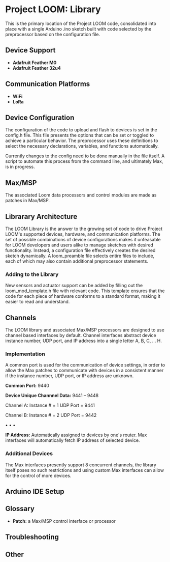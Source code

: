# Project LOOM: Library

This is the primary location of the Project LOOM code, consolidated into place with a single Arduino .ino sketch built with code selected by the preprocessor based on the configuration file. 

## Device Support

- **Adafruit Feather M0**
- **Adafruit Feather 32u4**

## Communication Platforms

- **WiFi**
- **LoRa**

## Device Configuration

The configuration of the code to upload and flash to devices is set in the config.h file. This file presents the options that can be set or toggled to achieve a particular behavior. The preprocessor uses these definitions to select the necessary declarations, variables, and functions automatically. 

Currently changes to the config need to be done manually in the file itself. A script to automate this process from the command line, and ultimately Max, is in progress.

## Max/MSP

The associated Loom data processors and control modules are made as patches in Max/MSP.

## Librarary Architecture

The LOOM Library is the answer to the growing set of code to drive Project LOOM's supported devices, hardware, and communication platforms. The set of possible combinations of device configurations makes it unfeasable for LOOM developers and users alike to manage sketches with desired functionality. Instead, a configuration file effectively creates the desired sketch dynamically. A loom_preamble file selects entire files to include, each of which may also contain additional preprocessor statements.

### Adding to the Library

New sensors and actuator support can be added by filling out the loom_mod_template.h file with relevant code. This template ensures that the code for each piece of hardware conforms to a standard format, making it easier to read and understand.

## Channels

The LOOM library and associated Max/MSP processors are designed to use channel based interfaces by default. Channel interfaces abstract device instance number, UDP port, and IP address into a single letter A, B, C, … H. 

### Implementation
A common port is used for the communication of device settings, in order to allow the Max patches to communicate with devices in a consistent manner if the instance number, UDP port, or IP address are unknown.

**Common Port:** 9440 

**Device Unique Channnel Data:** 9441 – 9448

Channel A:	Instance # = 1		UDP Port = 9441	

Channel B:	Instance # = 2		UDP Port = 9442

• • •

**IP Address:** Automatically assigned to devices by one's router. Max interfaces will automatically fetch IP address of selected device.

### Additional Devices

The Max interfaces presently support 8 concurrent channels, the library itself poses no such restrictions and using custom Max interfaces can allow for the control of more devices.

## Arduino IDE Setup



## Glossary

- **Patch:** a Max/MSP control interface or processor

## Troubleshooting

## Other
